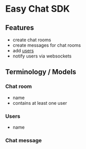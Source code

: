 # Easy Chat SDK

## Features
- create chat rooms
- create messages for chat rooms
- add [users](#users)
- notify users via websockets

## Terminology / Models
### Chat room
- name
- contains at least one user
### Users
- name

### Chat message